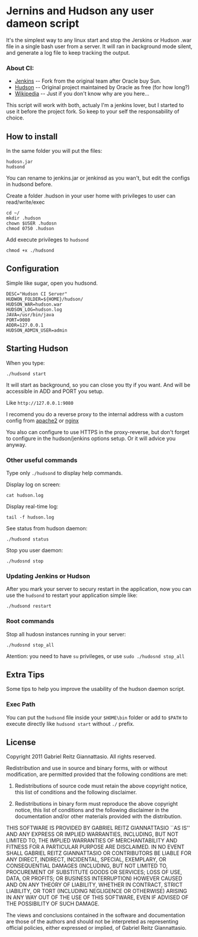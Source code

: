 Jernins and Hudson any user dameon script
=========================================

It's the simplest way to any linux start and stop the Jerskins or Hudson .war file in a single bash user from a server. It will ran in background mode silent, and generate a log file to keep tracking the output.

### About CI:

* [Jenkins](http://jenkins-ci.org/) -- Fork from the original team after Oracle buy Sun.
* [Hudson](http://hudson-ci.org/) -- Original project maintained by Oracle as free (for how long?)
* [Wikipedia](http://en.wikipedia.org/wiki/Continuous_integration) -- Just if you don't know why are you here...

This script will work with both, actualy I'm a jenkins lover, but I started to use it before the project fork. So keep to your self the responsability of choice.

How to install
--------------

In the same folder you will put the files:

~~~
hudosn.jar
hudsond
~~~

You can rename to jenkins.jar or jenkinsd as you wan't, but edit the configs in hudsond before.

Create a folder .hudson in your user home with privileges to user can read/write/exec

~~~
cd ~/
mkdir .hudson
chown $USER .hudosn
chmod 0750 .hudson
~~~

Add execute privileges to `hudsond`

~~~
chmod +x ./hudsond
~~~

Configuration
-------------

Simple like sugar, open you hudsond.

~~~
DESC="Hudson CI Server"
HUDWON_FOLDER=${HOME}/hudson/
HUDSON_WAR=hudson.war
HUDSON_LOG=hudson.log
JAVA=/usr/bin/java
PORT=9080
ADDR=127.0.0.1
HUDSON_ADMIN_USER=admin
~~~

Starting Hudson
---------------

When you type:

    ./hudsond start

It will start as background, so you can close you tty if you want. And will be accessible in ADD and PORT you setup.

Like `http://127.0.0.1:9080`

I recomend you do a reverse proxy to the internal address with a custom config from [apache2][ref-apache2] or [nginx][ref-nginx]

You also can configure to use HTTPS in the proxy-reverse, but don't forget to configure in the hudson/jenkins options setup. Or it will advice you anyway.

### Other useful commands

Type only `./hudsond` to display help commands.

Display log on screen:

    cat hudson.log


Display real-time log:

    tail -f hudson.log


See status from hudson daemon:

    ./hudsond status


Stop you user daemon:

    ./hudosnd stop

### Updating Jenkins or Hudson

After you mark your server to secury restart in the application, now you can use the `hudsond` to restart your application simple like:

~~~
./hudsond restart
~~~

### Root commands

Stop all hudosn instances running in your server:

    ./hudosnd stop_all

Atention: you need to have `su` privileges, or use `sudo ./hudosnd stop_all`

Extra Tips
----------

Some tips to help you improve the usability of the hudson daemon script.

### Exec Path

You can put the `hudsond` file inside your `$HOME\bin` folder or add to `$PATH` to execute directly like `hudsond start` without `./` prefix.

License
-------

Copyright 2011 Gabriel Reitz Giannattasio. All rights reserved.

Redistribution and use in source and binary forms, with or without modification, are
permitted provided that the following conditions are met:

   1. Redistributions of source code must retain the above copyright notice, this list of
      conditions and the following disclaimer.

   2. Redistributions in binary form must reproduce the above copyright notice, this list
      of conditions and the following disclaimer in the documentation and/or other materials
      provided with the distribution.

THIS SOFTWARE IS PROVIDED BY GABRIEL REITZ GIANNATTASIO ``AS IS'' AND ANY EXPRESS OR IMPLIED
WARRANTIES, INCLUDING, BUT NOT LIMITED TO, THE IMPLIED WARRANTIES OF MERCHANTABILITY AND
FITNESS FOR A PARTICULAR PURPOSE ARE DISCLAIMED. IN NO EVENT SHALL GABRIEL REITZ GIANNATTASIO OR
CONTRIBUTORS BE LIABLE FOR ANY DIRECT, INDIRECT, INCIDENTAL, SPECIAL, EXEMPLARY, OR
CONSEQUENTIAL DAMAGES (INCLUDING, BUT NOT LIMITED TO, PROCUREMENT OF SUBSTITUTE GOODS OR
SERVICES; LOSS OF USE, DATA, OR PROFITS; OR BUSINESS INTERRUPTION) HOWEVER CAUSED AND ON
ANY THEORY OF LIABILITY, WHETHER IN CONTRACT, STRICT LIABILITY, OR TORT (INCLUDING
NEGLIGENCE OR OTHERWISE) ARISING IN ANY WAY OUT OF THE USE OF THIS SOFTWARE, EVEN IF
ADVISED OF THE POSSIBILITY OF SUCH DAMAGE.

The views and conclusions contained in the software and documentation are those of the
authors and should not be interpreted as representing official policies, either expressed
or implied, of Gabriel Reitz Giannattasio.


[ref-apache2]: http://httpd.apache.org/
[ref-nginx]: http://nginx.net/
